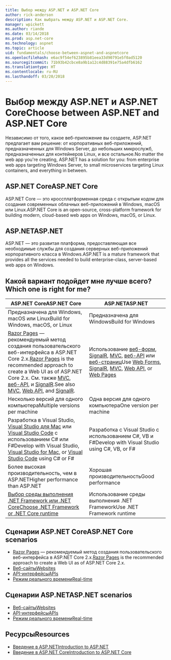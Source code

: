 ```yaml
---
title: Выбор между ASP.NET и ASP.NET Core
author: rick-anderson
description: Как выбрать между ASP.NET и ASP.NET Core.
manager: wpickett
ms.author: riande
ms.date: 03/14/2018
ms.prod: asp.net-core
ms.technology: aspnet
ms.topic: article
uid: fundamentals/choose-between-aspnet-and-aspnetcore
ms.openlocfilehash: e6ac9f54ef623895b81eea33d90791e5f0ad5120
ms.sourcegitcommit: 71b93b42cbce8a9b1a12c4d88391e75a4dfb6162
ms.translationtype: HT
ms.contentlocale: ru-RU
ms.lasthandoff: 03/20/2018
---
```

# <a name="choose-between-aspnet-and-aspnet-core"></a><span data-ttu-id="c79ea-103">Выбор между ASP.NET и ASP.NET Core</span><span class="sxs-lookup"><span data-stu-id="c79ea-103">Choose between ASP.NET and ASP.NET Core</span></span>

<span data-ttu-id="c79ea-104">Независимо от того, какое веб-приложение вы создаете, ASP.NET предлагает вам решение: от корпоративных веб-приложений, предназначенных для Windows Server, до небольших микрослужб, предназначенных для контейнеров Linux, и все остальное.</span><span class="sxs-lookup"><span data-stu-id="c79ea-104">No matter the web app you're creating, ASP.NET has a solution for you: from enterprise web apps targeting Windows Server, to small microservices targeting Linux containers, and everything in between.</span></span>

## <a name="aspnet-core"></a><span data-ttu-id="c79ea-105">ASP.NET Core</span><span class="sxs-lookup"><span data-stu-id="c79ea-105">ASP.NET Core</span></span>

<span data-ttu-id="c79ea-106">ASP.NET Core — это кроссплатформенная среда с открытым кодом для создания современных облачных веб-приложений в Windows, macOS или Linux.</span><span class="sxs-lookup"><span data-stu-id="c79ea-106">ASP.NET Core is an open-source, cross-platform framework for building modern, cloud-based web apps on Windows, macOS, or Linux.</span></span>

## <a name="aspnet"></a><span data-ttu-id="c79ea-107">ASP.NET</span><span class="sxs-lookup"><span data-stu-id="c79ea-107">ASP.NET</span></span>

<span data-ttu-id="c79ea-108">ASP.NET — это развитая платформа, предоставляющая все необходимые службы для создания серверных веб-приложений корпоративного класса в Windows.</span><span class="sxs-lookup"><span data-stu-id="c79ea-108">ASP.NET is a mature framework that provides all the services needed to build enterprise-class, server-based web apps on Windows.</span></span>

## <a name="which-one-is-right-for-me"></a><span data-ttu-id="c79ea-109">Какой вариант подойдет мне лучше всего?</span><span class="sxs-lookup"><span data-stu-id="c79ea-109">Which one is right for me?</span></span>

| <span data-ttu-id="c79ea-110">ASP.NET Core</span><span class="sxs-lookup"><span data-stu-id="c79ea-110">ASP.NET Core</span></span> | <span data-ttu-id="c79ea-111">ASP.NET</span><span class="sxs-lookup"><span data-stu-id="c79ea-111">ASP.NET</span></span> |
|---|---|
|<span data-ttu-id="c79ea-112">Предназначена для Windows, macOS или Linux</span><span class="sxs-lookup"><span data-stu-id="c79ea-112">Build for Windows, macOS, or Linux</span></span>|<span data-ttu-id="c79ea-113">Предназначена для Windows</span><span class="sxs-lookup"><span data-stu-id="c79ea-113">Build for Windows</span></span>|
|<span data-ttu-id="c79ea-114">[Razor Pages](xref:mvc/razor-pages/index) — рекомендуемый метод создания пользовательского веб-интерфейса в ASP.NET Core 2.x.</span><span class="sxs-lookup"><span data-stu-id="c79ea-114">[Razor Pages](xref:mvc/razor-pages/index) is the recommended approach to create a Web UI as of ASP.NET Core 2.x.</span></span> <span data-ttu-id="c79ea-115">См. также [MVC](xref:mvc/overview), [веб-API](xref:tutorials/first-web-api), и [SignalR](xref:signalr/introduction).</span><span class="sxs-lookup"><span data-stu-id="c79ea-115">See also [MVC](xref:mvc/overview), [Web API](xref:tutorials/first-web-api), and [SignalR](xref:signalr/introduction).</span></span>|<span data-ttu-id="c79ea-116">Использование [веб-форм](/aspnet/web-forms), [SignalR](/aspnet/signalr), [MVC](/aspnet/mvc), [веб-API](/aspnet/web-api/) или [веб-страниц](/aspnet/web-pages)</span><span class="sxs-lookup"><span data-stu-id="c79ea-116">Use [Web Forms](/aspnet/web-forms), [SignalR](/aspnet/signalr), [MVC](/aspnet/mvc), [Web API](/aspnet/web-api/), or [Web Pages](/aspnet/web-pages)</span></span>|
|<span data-ttu-id="c79ea-117">Несколько версий для одного компьютера</span><span class="sxs-lookup"><span data-stu-id="c79ea-117">Multiple versions per machine</span></span>|<span data-ttu-id="c79ea-118">Одна версия для одного компьютера</span><span class="sxs-lookup"><span data-stu-id="c79ea-118">One version per machine</span></span>|
|<span data-ttu-id="c79ea-119">Разработка в Visual Studio, [Visual Studio для Mac](https://www.visualstudio.com/vs/visual-studio-mac/) или [Visual Studio Code](https://code.visualstudio.com/) с использованием C# или F#</span><span class="sxs-lookup"><span data-stu-id="c79ea-119">Develop with Visual Studio, [Visual Studio for Mac](https://www.visualstudio.com/vs/visual-studio-mac/), or [Visual Studio Code](https://code.visualstudio.com/) using C# or F#</span></span>|<span data-ttu-id="c79ea-120">Разработка с Visual Studio с использованием C#, VB и F#</span><span class="sxs-lookup"><span data-stu-id="c79ea-120">Develop with Visual Studio using C#, VB, or F#</span></span>|
|<span data-ttu-id="c79ea-121">Более высокая производительность, чем в ASP.NET</span><span class="sxs-lookup"><span data-stu-id="c79ea-121">Higher performance than ASP.NET</span></span>|<span data-ttu-id="c79ea-122">Хорошая производительность</span><span class="sxs-lookup"><span data-stu-id="c79ea-122">Good performance</span></span>|
|[<span data-ttu-id="c79ea-123">Выбор среды выполнения .NET Framework или .NET Core</span><span class="sxs-lookup"><span data-stu-id="c79ea-123">Choose .NET Framework or .NET Core runtime</span></span>](/dotnet/articles/standard/choosing-core-framework-server)|<span data-ttu-id="c79ea-124">Использование среды выполнения .NET Framework</span><span class="sxs-lookup"><span data-stu-id="c79ea-124">Use .NET Framework runtime</span></span>|

## <a name="aspnet-core-scenarios"></a><span data-ttu-id="c79ea-125">Сценарии ASP.NET Core</span><span class="sxs-lookup"><span data-stu-id="c79ea-125">ASP.NET Core scenarios</span></span>

<!-- update link to Razor Pages mvc movie series when done -->
* <span data-ttu-id="c79ea-126">[Razor Pages](xref:mvc/razor-pages/index) — рекомендуемый метод создания пользовательского веб-интерфейса в ASP.NET Core 2.x.</span><span class="sxs-lookup"><span data-stu-id="c79ea-126">[Razor Pages](xref:mvc/razor-pages/index) is the recommended approach to create a Web UI as of ASP.NET Core 2.x.</span></span>
* [<span data-ttu-id="c79ea-127">Веб-сайты</span><span class="sxs-lookup"><span data-stu-id="c79ea-127">Websites</span></span>](xref:tutorials/first-mvc-app/index)
* [<span data-ttu-id="c79ea-128">API-интерфейсы</span><span class="sxs-lookup"><span data-stu-id="c79ea-128">APIs</span></span>](xref:tutorials/first-web-api)
* [<span data-ttu-id="c79ea-129">Режим реального времени</span><span class="sxs-lookup"><span data-stu-id="c79ea-129">Real-time</span></span>](xref:signalr/index)

## <a name="aspnet-scenarios"></a><span data-ttu-id="c79ea-130">Сценарии ASP.NET</span><span class="sxs-lookup"><span data-stu-id="c79ea-130">ASP.NET scenarios</span></span>

* [<span data-ttu-id="c79ea-131">Веб-сайты</span><span class="sxs-lookup"><span data-stu-id="c79ea-131">Websites</span></span>](/aspnet/mvc)
* [<span data-ttu-id="c79ea-132">API-интерфейсы</span><span class="sxs-lookup"><span data-stu-id="c79ea-132">APIs</span></span>](/aspnet/web-api)
* [<span data-ttu-id="c79ea-133">Режим реального времени</span><span class="sxs-lookup"><span data-stu-id="c79ea-133">Real-time</span></span>](/aspnet/signalr)

## <a name="resources"></a><span data-ttu-id="c79ea-134">Ресурсы</span><span class="sxs-lookup"><span data-stu-id="c79ea-134">Resources</span></span>

* [<span data-ttu-id="c79ea-135">Введение в ASP.NET</span><span class="sxs-lookup"><span data-stu-id="c79ea-135">Introduction to ASP.NET</span></span>](/aspnet/overview)
* [<span data-ttu-id="c79ea-136">Введение в ASP.NET Core</span><span class="sxs-lookup"><span data-stu-id="c79ea-136">Introduction to ASP.NET Core</span></span>](xref:index)
